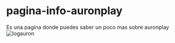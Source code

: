 # pagina-info-auronplay
Es una pagina donde puedes saber un poco mas sobre auronplay
![logauron](https://github.com/rub16/pagina-info-auronplay/assets/167896318/7eaff09a-66bd-4734-a90a-92e8e344feec)
